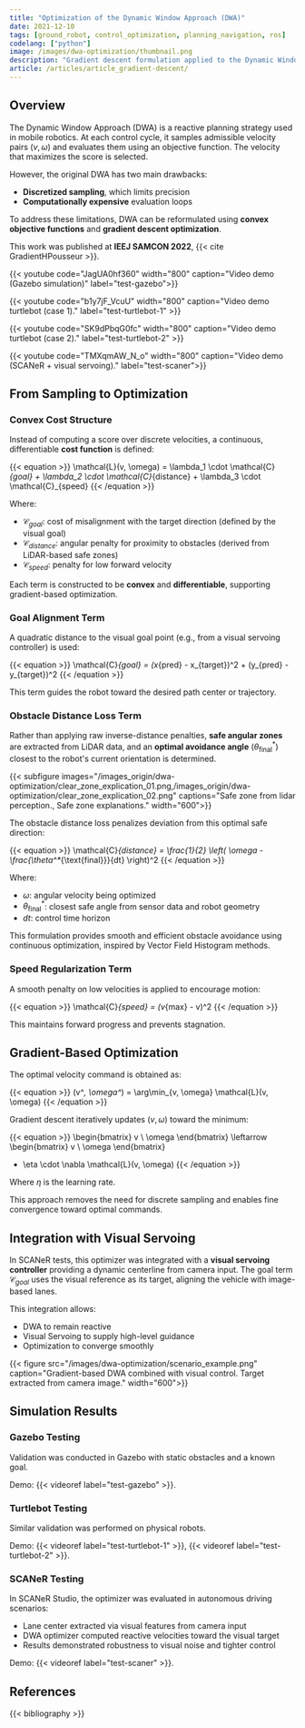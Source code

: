 ```yaml
---
title: "Optimization of the Dynamic Window Approach (DWA)"
date: 2021-12-10
tags: [ground_robot, control_optimization, planning_navigation, ros]
codelang: ["python"]
image: /images/dwa-optimization/thumbnail.png
description: "Gradient descent formulation applied to the Dynamic Window Approach for improved convergence and trajectory quality."
article: /articles/article_gradient-descent/
---
```


## Overview

The Dynamic Window Approach (DWA) is a reactive planning strategy used in mobile robotics. At each control cycle, it samples admissible velocity pairs $(v, \omega)$ and evaluates them using an objective function. The velocity that maximizes the score is selected.

However, the original DWA has two main drawbacks:
- **Discretized sampling**, which limits precision  
- **Computationally expensive** evaluation loops  

To address these limitations, DWA can be reformulated using **convex objective functions** and **gradient descent optimization**.

This work was published at **IEEJ SAMCON 2022**, {{< cite GradientHPousseur >}}.

{{< youtube code="JagUA0hf360" width="800" caption="Video demo (Gazebo simulation)" label="test-gazebo">}}

{{< youtube code="b1y7jF_VcuU" width="800" caption="Video demo turtlebot (case 1)."  label="test-turtlebot-1" >}}

{{< youtube code="SK9dPbqG0fc" width="800" caption="Video demo turtlebot (case 2)." label="test-turtlebot-2" >}}

{{< youtube code="TMXqmAW_N_o" width="800" caption="Video demo (SCANeR + visual servoing)." label="test-scaner">}}

## From Sampling to Optimization

### Convex Cost Structure

Instead of computing a score over discrete velocities, a continuous, differentiable **cost function** is defined:

{{< equation >}}
\mathcal{L}(v, \omega) = \lambda_1 \cdot \mathcal{C}_{goal} + \lambda_2 \cdot \mathcal{C}_{distance} + \lambda_3 \cdot \mathcal{C}_{speed}
{{< /equation >}}

Where:  
- $\mathcal{C}_{goal}$: cost of misalignment with the target direction (defined by the visual goal)  
- $\mathcal{C}_{distance}$: angular penalty for proximity to obstacles (derived from LiDAR-based safe zones)  
- $\mathcal{C}_{speed}$: penalty for low forward velocity  

Each term is constructed to be **convex** and **differentiable**, supporting gradient-based optimization.

### Goal Alignment Term

A quadratic distance to the visual goal point (e.g., from a visual servoing controller) is used:

{{< equation >}}
\mathcal{C}_{goal} = (x_{pred} - x_{target})^2 + (y_{pred} - y_{target})^2
{{< /equation >}}

This term guides the robot toward the desired path center or trajectory.

### Obstacle Distance Loss Term

Rather than applying raw inverse-distance penalties, **safe angular zones** are extracted from LiDAR data, and an **optimal avoidance angle** ($\theta^*_{\text{final}}$) closest to the robot's current orientation is determined.

{{< subfigure images="/images_origin/dwa-optimization/clear_zone_explication_01.png,/images_origin/dwa-optimization/clear_zone_explication_02.png" captions="Safe zone from lidar perception., Safe zone explanations." width="600">}}

The obstacle distance loss penalizes deviation from this optimal safe direction:

{{< equation >}}
\mathcal{C}_{distance} = \frac{1}{2} \left( \omega - \frac{\theta^*_{\text{final}}}{dt} \right)^2
{{< /equation >}}

Where:  
- $\omega$: angular velocity being optimized  
- $\theta^*_{\text{final}}$: closest safe angle from sensor data and robot geometry  
- $dt$: control time horizon  

This formulation provides smooth and efficient obstacle avoidance using continuous optimization, inspired by Vector Field Histogram methods.

### Speed Regularization Term

A smooth penalty on low velocities is applied to encourage motion:

{{< equation >}}
\mathcal{C}_{speed} = (v_{max} - v)^2
{{< /equation >}}

This maintains forward progress and prevents stagnation.

## Gradient-Based Optimization

The optimal velocity command is obtained as:

{{< equation >}}
(v^*, \omega^*) = \arg\min_{v, \omega} \mathcal{L}(v, \omega)
{{< /equation >}}

Gradient descent iteratively updates $(v, \omega)$ toward the minimum:

{{< equation >}}
\begin{bmatrix}
v \\
\omega
\end{bmatrix}
\leftarrow
\begin{bmatrix}
v \\
\omega
\end{bmatrix}
 - \eta \cdot \nabla \mathcal{L}(v, \omega)
{{< /equation >}}

Where $\eta$ is the learning rate.

This approach removes the need for discrete sampling and enables fine convergence toward optimal commands.

## Integration with Visual Servoing

In SCANeR tests, this optimizer was integrated with a **visual servoing controller** providing a dynamic centerline from camera input. The goal term $\mathcal{C}_{goal}$ uses the visual reference as its target, aligning the vehicle with image-based lanes.

This integration allows:  
- DWA to remain reactive  
- Visual Servoing to supply high-level guidance  
- Optimization to converge smoothly  

{{< figure src="/images/dwa-optimization/scenario_example.png" caption="Gradient-based DWA combined with visual control. Target extracted from camera image." width="600">}}

## Simulation Results

### Gazebo Testing

Validation was conducted in Gazebo with static obstacles and a known goal.  

Demo: {{< videoref label="test-gazebo" >}}.

### Turtlebot Testing

Similar validation was performed on physical robots.  

Demo: {{< videoref label="test-turtlebot-1" >}}, {{< videoref label="test-turtlebot-2" >}}.

### SCANeR Testing

In SCANeR Studio, the optimizer was evaluated in autonomous driving scenarios:  
- Lane center extracted via visual features from camera input  
- DWA optimizer computed reactive velocities toward the visual target  
- Results demonstrated robustness to visual noise and tighter control  

Demo: {{< videoref label="test-scaner" >}}.

## References

{{< bibliography >}}
